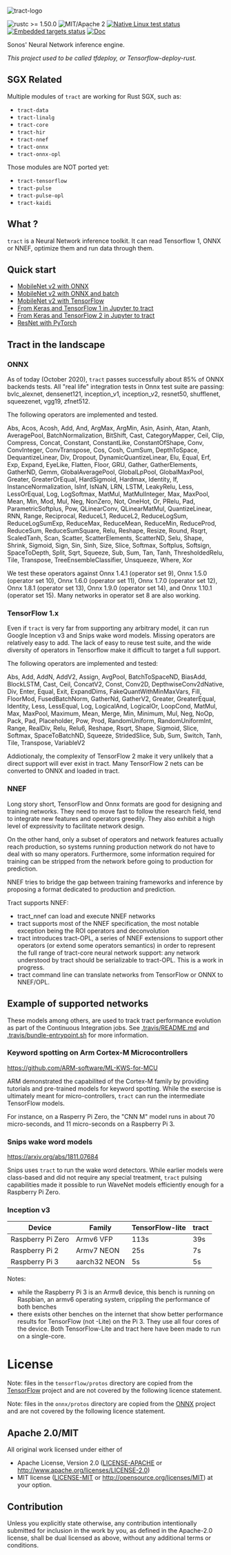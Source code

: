 ![tract-logo](assets/tract-logo/PNG/tract-horizontal-blue.png)

![rustc >= 1.50.0](https://img.shields.io/badge/rustc-%3E%3D1.50.0-brightgreen)
![MIT/Apache 2](https://img.shields.io/crates/l/tract)
[![Native Linux test status](https://github.com/snipsco/tract/workflows/Native%20Linux/badge.svg)](https://github.com/snipsco/tract/actions)
[![Embedded targets status](https://github.com/snipsco/tract/workflows/Embedded%20targets/badge.svg)](https://github.com/snipsco/tract/actions)
[![Doc](https://docs.rs/tract-core/badge.svg)](https://docs.rs/tract-core)

Sonos' Neural Network inference engine.

_This project used to be called tfdeploy, or Tensorflow-deploy-rust._

## SGX Related

Multiple modules of `tract` are working for Rust SGX, such as: 
* `tract-data`
* `tract-linalg`
* `tract-core`
* `tract-hir`
* `tract-nnef`
* `tract-onnx`
* `tract-onnx-opl`

Those modules are NOT ported yet: 
* `tract-tensorflow`
* `tract-pulse`
* `tract-pulse-opl`
* `tract-kaidi`

## What ?

`tract` is a Neural Network inference toolkit. It can read Tensorflow 1, ONNX
or NNEF, optimize them and run data through them.

## Quick start

* [MobileNet v2 with ONNX](examples/onnx-mobilenet-v2)
* [MobileNet v2 with ONNX and batch](examples/onnx-mobilenet-v2-batch)
* [MobileNet v2 with TensorFlow](examples/tensorflow-mobilenet-v2)
* [From Keras and TensorFlow 1 in Jupyter to tract](examples/jupyter-keras-tract-tf1)
* [From Keras and TensorFlow 2 in Jupyter to tract](examples/jupyter-keras-tract-tf2)
* [ResNet with PyTorch](examples/pytorch-resnet)

## Tract in the landscape

### ONNX

As of today (October 2020), `tract` passes successfully about 85% of ONNX backends
tests. All "real life" integration tests in Onnx test suite are passing: 
bvlc_alexnet, densenet121, inception_v1, inception_v2, resnet50, shufflenet,
squeezenet, vgg19, zfnet512.

The following operators are implemented and tested.

Abs, Acos, Acosh, Add, And, ArgMax, ArgMin, Asin, Asinh, Atan, Atanh, AveragePool, BatchNormalization, BitShift, Cast, CategoryMapper, Ceil, Clip, Compress, Concat, Constant, ConstantLike, ConstantOfShape, Conv, ConvInteger, ConvTranspose, Cos, Cosh, CumSum, DepthToSpace, DequantizeLinear, Div, Dropout, DynamicQuantizeLinear, Elu, Equal, Erf, Exp, Expand, EyeLike, Flatten, Floor, GRU, Gather, GatherElements, GatherND, Gemm, GlobalAveragePool, GlobalLpPool, GlobalMaxPool, Greater, GreaterOrEqual, HardSigmoid, Hardmax, Identity, If, InstanceNormalization, IsInf, IsNaN, LRN, LSTM, LeakyRelu, Less, LessOrEqual, Log, LogSoftmax, MatMul, MatMulInteger, Max, MaxPool, Mean, Min, Mod, Mul, Neg, NonZero, Not, OneHot, Or, PRelu, Pad, ParametricSoftplus, Pow, QLinearConv, QLinearMatMul, QuantizeLinear, RNN, Range, Reciprocal, ReduceL1, ReduceL2, ReduceLogSum, ReduceLogSumExp, ReduceMax, ReduceMean, ReduceMin, ReduceProd, ReduceSum, ReduceSumSquare, Relu, Reshape, Resize, Round, Rsqrt, ScaledTanh, Scan, Scatter, ScatterElements, ScatterND, Selu, Shape, Shrink, Sigmoid, Sign, Sin, Sinh, Size, Slice, Softmax, Softplus, Softsign, SpaceToDepth, Split, Sqrt, Squeeze, Sub, Sum, Tan, Tanh, ThresholdedRelu, Tile, Transpose, TreeEnsembleClassifier, Unsqueeze, Where, Xor


We test these operators against Onnx 1.4.1 (operator set 9), Onnx 1.5.0
(operator set 10), Onnx 1.6.0 (operator set 11), Onnx 1.7.0 (operator set
12), Onnx 1.8.1 (operator set 13), Onnx 1.9.0 (operator set 14), and Onnx
1.10.1 (operator set 15).
Many networks in operator set 8 are also working.

### TensorFlow 1.x

Even if `tract` is very far from supporting any arbitrary model, it can run
Google Inception v3 and Snips wake word models. Missing operators are relatively 
easy to add. The lack of easy to reuse test suite, and the wide diversity of 
operators in Tensorflow make it difficult to target a full support.

The following operators are implemented and tested:

Abs, Add, AddN, AddV2, Assign, AvgPool, BatchToSpaceND, BiasAdd, BlockLSTM, Cast, Ceil, ConcatV2, Const, Conv2D, DepthwiseConv2dNative, Div, Enter, Equal, Exit, ExpandDims, FakeQuantWithMinMaxVars, Fill, FloorMod, FusedBatchNorm, GatherNd, GatherV2, Greater, GreaterEqual, Identity, Less, LessEqual, Log, LogicalAnd, LogicalOr, LoopCond, MatMul, Max, MaxPool, Maximum, Mean, Merge, Min, Minimum, Mul, Neg, NoOp, Pack, Pad, Placeholder, Pow, Prod, RandomUniform, RandomUniformInt, Range, RealDiv, Relu, Relu6, Reshape, Rsqrt, Shape, Sigmoid, Slice, Softmax, SpaceToBatchND, Squeeze, StridedSlice, Sub, Sum, Switch, Tanh, Tile, Transpose, VariableV2

Addiotionaly, the complexity of TensorFlow 2 make it very unlikely that a direct
support will ever exist in tract. Many TensorFlow 2 nets can be
converted to ONNX and loaded in tract.

### NNEF

Long story short, TensorFlow and Onnx formats are good for designing and
training networks. They need to move fast to follow the research field, tend to
integrate new features and operators greedily. They also exhibit a high level
of expressivity to facilitate network design.

On the other hand, only a subset of operators and network features actually
reach production, so systems running production network do not have to deal
with so many operators. Furthermore, some information required for training can
be stripped from the network before going to production for prediction.

NNEF tries to bridge the gap between training frameworks and inference by
proposing a format dedicated to production and prediction.

Tract supports NNEF:

* tract_nnef can load and execute NNEF networks
* tract supports most of the NNEF specification, the most notable exception
    being the ROI operators and deconvolution
* tract introduces tract-OPL, a series of NNEF extensions to support other
    operators (or extend some operators semantics) in order to represent the
    full range of tract-core neural network support: any network understood by
    tract should be serializable to tract-OPL. This is a work in progress.
* tract command line can translate networks from TensorFlow or ONNX to NNEF/OPL.

## Example of supported networks

These models among others, are used to track tract performance evolution as
part of the Continuous Integration jobs. See [.travis/README.md](readme) and 
[.travis/bundle-entrypoint.sh](.travis/bundle-entrypoint.sh) for more
information.

### Keyword spotting on Arm Cortex-M Microcontrollers

https://github.com/ARM-software/ML-KWS-for-MCU

ARM demonstrated the capabilited of the Cortex-M family by providing
tutorials and pre-trained models for keyword spotting. While the exercise
is ultimately meant for micro-controllers, `tract` can run the intermediate
TensorFlow models.

For instance, on a Rasperry Pi Zero, the "CNN M" model runs in about 70
micro-seconds, and 11 micro-seconds on a Raspberry Pi 3.

### Snips wake word models

https://arxiv.org/abs/1811.07684

Snips uses `tract` to run the wake word detectors. While earlier models were
class-based and did not require any special treatment, `tract` pulsing
capabilities made it possible to run WaveNet models efficiently enough for a
Raspberry Pi Zero.

### Inception v3

|      Device         |      Family    |  TensorFlow-lite  |  tract  |
|---------------------|----------------|-------------------|---------|
|  Raspberry Pi Zero  |    Armv6 VFP   |        113s       |   39s   |
|  Raspberry Pi 2     |    Armv7 NEON  |         25s       |    7s   |
|  Raspberry Pi 3     |  aarch32 NEON  |          5s       |    5s   |

Notes:

 * while the Raspberry Pi 3 is an Armv8 device, this bench is running
     on Raspbian, an armv6 operating system, crippling the performance
     of both benches
 * there exists other benches on the internet that show better
     performance results for TensorFlow (not -Lite) on the Pi 3.
     They use all four cores of the device. Both TensorFlow-Lite and tract
     here have been made to run on a single-core.

# License

Note: files in the `tensorflow/protos` directory are copied from the
[TensorFlow](https://github.com/tensorflow/tensorflow) project and are not
covered by the following licence statement.

Note: files in the `onnx/protos` directory are copied from the
[ONNX](https://github.com/onnx/onnx) project and are not
covered by the following licence statement.

## Apache 2.0/MIT

All original work licensed under either of
 * Apache License, Version 2.0 ([LICENSE-APACHE](LICENSE-APACHE) or http://www.apache.org/licenses/LICENSE-2.0)
 * MIT license ([LICENSE-MIT](LICENSE-MIT) or http://opensource.org/licenses/MIT)
at your option.

## Contribution

Unless you explicitly state otherwise, any contribution intentionally submitted
for inclusion in the work by you, as defined in the Apache-2.0 license, shall
be dual licensed as above, without any additional terms or conditions.
